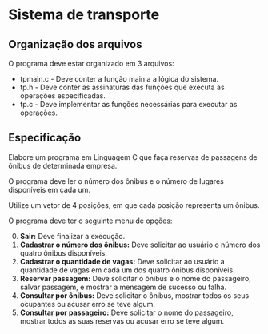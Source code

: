 # Sistema de transporte

## Organização dos arquivos

O programa deve estar organizado em 3 arquivos:
- tpmain.c - Deve conter a função main a a lógica do sistema.
- tp.h - Deve conter as assinaturas das funções que executa as operações especificadas.
- tp.c - Deve implementar as funções necessárias para executar as operações.

## Especificação

Elabore um programa em Linguagem C que faça reservas de passagens de ônibus de determinada empresa.

O programa deve ler o número dos ônibus e o número de lugares disponíveis em cada um.

Utilize um vetor de 4 posições, em que cada posição representa um ônibus.

O programa deve ter o seguinte menu de opções:

0. **Sair:** Deve finalizar a execução.
1. **Cadastrar o número dos ônibus:** Deve solicitar ao usuário o número dos quatro ônibus disponíveis.
2. **Cadastrar o quantidade de vagas:** Deve solicitar ao usuário a quantidade de vagas em cada um dos quatro ônibus disponíveis.
3. **Reservar passagem:** Deve solicitar o ônibus e o nome do passageiro, salvar passagem, e mostrar a mensagem de sucesso ou falha.
4. **Consultar por ônibus:** Deve solicitar o ônibus, mostrar todos os seus ocupantes ou acusar erro se teve algum.
5. **Consultar por passageiro:** Deve solicitar o nome do passageiro, mostrar todos as suas reservas ou acusar erro se teve algum.

